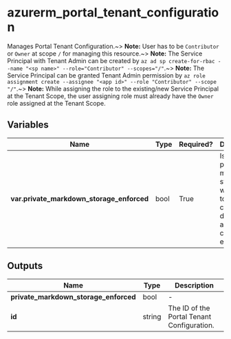 # azurerm_portal_tenant_configuration

Manages Portal Tenant Configuration.~> **Note:** User has to be `Contributor` or `Owner` at scope `/` for managing this resource.~> **Note:** The Service Principal with Tenant Admin can be created by `az ad sp create-for-rbac --name "<sp name>" --role="Contributor" --scopes="/"`.~> **Note:** The Service Principal can be granted Tenant Admin permission by `az role assignment create --assignee "<app id>" --role "Contributor" --scope "/"`.~> **Note:** While assigning the role to the existing/new Service Principal at the Tenant Scope, the user assigning role must already have the `Owner` role assigned at the Tenant Scope.

## Variables

| Name | Type | Required? |  Description |
| ---- | ---- | --------- |  ----------- |
| **var.private_markdown_storage_enforced** | bool | True | Is the private tile markdown storage which used to display custom dynamic and static content enabled? | 



## Outputs

| Name | Type | Description |
| ---- | ---- | --------- | 
| **private_markdown_storage_enforced** | bool  | - | 
| **id** | string  | The ID of the Portal Tenant Configuration. | 